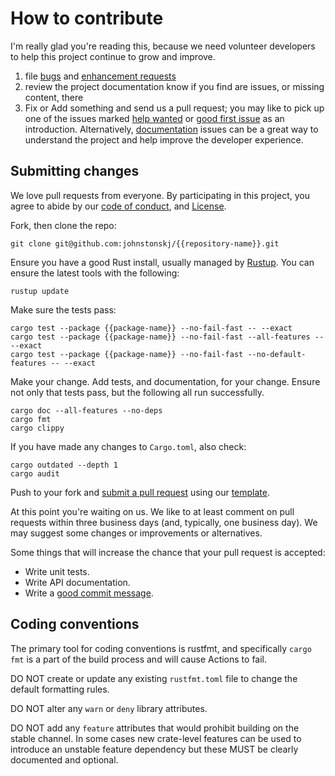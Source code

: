 # How to contribute

I'm really glad you're reading this, because we need volunteer developers to
help this project continue to grow and improve.

1. file [bugs](../../issues/new?assignees=&labels=bug&template=bug_report.md) and [enhancement requests](../../issues/new?assignees=&labels=enhancement&template=feature_request.md)
2. review the project documentation know if you find are issues, or missing
   content, there
3. Fix or Add something and send us a pull request; you may like to pick up one
   of the issues marked [help wanted](../../labels/help%20wanted) or [good first issue](../../labels/good%20first%20issue) as an introduction.
   Alternatively, [documentation](../../labels/documentation) issues can be a great way to understand the
   project and help improve the developer experience.

## Submitting changes


We love pull requests from everyone. By participating in this project, you agree
to abide by our [code of conduct](./CODE_OF_CONDUCT.md), and [License](./LICENSE).

Fork, then clone the repo:

    git clone git@github.com:johnstonskj/{{repository-name}}.git

Ensure you have a good Rust install, usually managed by [Rustup](https://rustup.rs/).
You can ensure the latest tools with the following:

    rustup update

Make sure the tests pass:

    cargo test --package {{package-name}} --no-fail-fast -- --exact
    cargo test --package {{package-name}} --no-fail-fast --all-features -- --exact
    cargo test --package {{package-name}} --no-fail-fast --no-default-features -- --exact

Make your change. Add tests, and documentation, for your change. Ensure not only
that tests pass, but the following all run successfully.

    cargo doc --all-features --no-deps
    cargo fmt
    cargo clippy

If you have made any changes to `Cargo.toml`, also check:

    cargo outdated --depth 1
    cargo audit

Push to your fork and [submit a pull request](../../compare/) using our [template](./pull_request_template.md).

At this point you're waiting on us. We like to at least comment on pull requests
within three business days (and, typically, one business day). We may suggest
some changes or improvements or alternatives.

Some things that will increase the chance that your pull request is accepted:

* Write unit tests.
* Write API documentation.
* Write a [good commit message](https://cbea.ms/git-commit/https://cbea.ms/git-commit/).

## Coding conventions

The primary tool for coding conventions is rustfmt, and specifically `cargo fmt`
is a part of the build process and will cause Actions to fail.

DO NOT create or update any existing `rustfmt.toml` file to change the default
formatting rules.

DO NOT alter any `warn` or `deny` library attributes.

DO NOT add any `feature` attributes that would prohibit building on the stable
channel. In some cases new crate-level features can be used to introduce an
unstable feature dependency but these MUST be clearly documented and optional.

